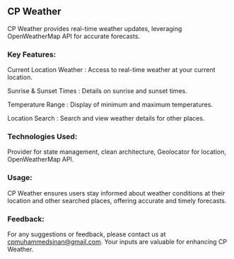 ## CP Weather

CP Weather provides real-time weather updates, leveraging OpenWeatherMap API for accurate forecasts.   

### Key Features:

Current Location Weather : Access to real-time weather at your current location.

Sunrise & Sunset Times : Details on sunrise and sunset times.

Temperature Range : Display of minimum and maximum temperatures.

Location Search : Search and view weather details for other places.

### Technologies Used:

Provider for state management, clean architecture, Geolocator for location, OpenWeatherMap API.

### Usage:
CP Weather ensures users stay informed about weather conditions at their location and other searched places, offering accurate and timely forecasts.

### Feedback:
For any suggestions or feedback, please contact us at cpmuhammedsinan@gmail.com. Your inputs are valuable for enhancing CP Weather.
